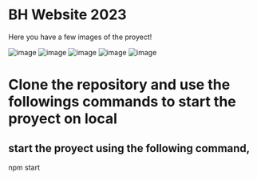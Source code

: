 # BH Website 2023
Here you have a few images of the proyect!



![image](https://github.com/Bryan-S-Herrera-Personal-Website/BH-WebSite/assets/84992800/8b2650a7-8fc4-4330-800c-42a1960fb03b)
![image](https://github.com/Bryan-S-Herrera-Personal-Website/BH-WebSite/assets/84992800/6ddefe33-bf59-4634-b619-8089e3e11aa7)
![image](https://github.com/Bryan-S-Herrera-Personal-Website/BH-WebSite/assets/84992800/c0c1238f-5862-475d-bd91-5bfe19cce0eb)
![image](https://github.com/Bryan-S-Herrera-Personal-Website/BH-WebSite/assets/84992800/4d2fe0f5-3b04-4714-930e-1a338cbf166f)
![image](https://github.com/Bryan-S-Herrera-Personal-Website/BH-WebSite/assets/84992800/22171f72-d18a-4ae5-bdbd-3afc73d32c79)

# Clone the repository and use the followings commands to start the proyect on local

## start the proyect using the following command,
npm start



